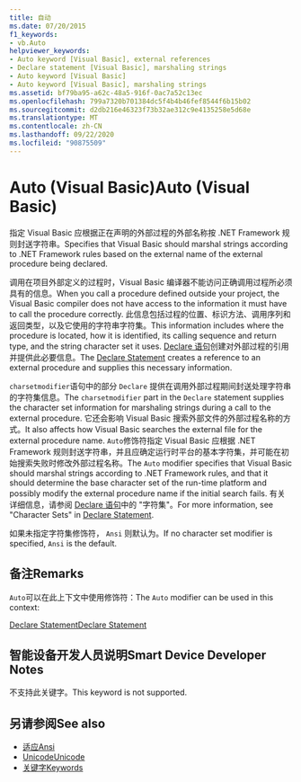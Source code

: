```yaml
---
title: 自动
ms.date: 07/20/2015
f1_keywords:
- vb.Auto
helpviewer_keywords:
- Auto keyword [Visual Basic], external references
- Declare statement [Visual Basic], marshaling strings
- Auto keyword [Visual Basic]
- Auto keyword [Visual Basic], marshaling strings
ms.assetid: bf79ba95-a62c-48a5-916f-0ac7a52c13ec
ms.openlocfilehash: 799a7320b701384dc5f4b4b46fef8544f6b15b02
ms.sourcegitcommit: d2db216e46323f73b32ae312c9e4135258e5d68e
ms.translationtype: MT
ms.contentlocale: zh-CN
ms.lasthandoff: 09/22/2020
ms.locfileid: "90875509"
---
```

# <a name="auto-visual-basic"></a><span data-ttu-id="506ed-102">Auto (Visual Basic)</span><span class="sxs-lookup"><span data-stu-id="506ed-102">Auto (Visual Basic)</span></span>

<span data-ttu-id="506ed-103">指定 Visual Basic 应根据正在声明的外部过程的外部名称按 .NET Framework 规则封送字符串。</span><span class="sxs-lookup"><span data-stu-id="506ed-103">Specifies that Visual Basic should marshal strings according to .NET Framework rules based on the external name of the external procedure being declared.</span></span>  
  
 <span data-ttu-id="506ed-104">调用在项目外部定义的过程时，Visual Basic 编译器不能访问正确调用过程所必须具有的信息。</span><span class="sxs-lookup"><span data-stu-id="506ed-104">When you call a procedure defined outside your project, the Visual Basic compiler does not have access to the information it must have to call the procedure correctly.</span></span> <span data-ttu-id="506ed-105">此信息包括过程的位置、标识方法、调用序列和返回类型，以及它使用的字符串字符集。</span><span class="sxs-lookup"><span data-stu-id="506ed-105">This information includes where the procedure is located, how it is identified, its calling sequence and return type, and the string character set it uses.</span></span> <span data-ttu-id="506ed-106">[Declare 语句](../statements/declare-statement.md)创建对外部过程的引用并提供此必要信息。</span><span class="sxs-lookup"><span data-stu-id="506ed-106">The [Declare Statement](../statements/declare-statement.md) creates a reference to an external procedure and supplies this necessary information.</span></span>  
  
 <span data-ttu-id="506ed-107">`charsetmodifier`语句中的部分 `Declare` 提供在调用外部过程期间封送处理字符串的字符集信息。</span><span class="sxs-lookup"><span data-stu-id="506ed-107">The `charsetmodifier` part in the `Declare` statement supplies the character set information for marshaling strings during a call to the external procedure.</span></span> <span data-ttu-id="506ed-108">它还会影响 Visual Basic 搜索外部文件的外部过程名称的方式。</span><span class="sxs-lookup"><span data-stu-id="506ed-108">It also affects how Visual Basic searches the external file for the external procedure name.</span></span> <span data-ttu-id="506ed-109">`Auto`修饰符指定 Visual Basic 应根据 .NET Framework 规则封送字符串，并且应确定运行时平台的基本字符集，并可能在初始搜索失败时修改外部过程名称。</span><span class="sxs-lookup"><span data-stu-id="506ed-109">The `Auto` modifier specifies that Visual Basic should marshal strings according to .NET Framework rules, and that it should determine the base character set of the run-time platform and possibly modify the external procedure name if the initial search fails.</span></span> <span data-ttu-id="506ed-110">有关详细信息，请参阅 [Declare 语句](../statements/declare-statement.md)中的 "字符集"。</span><span class="sxs-lookup"><span data-stu-id="506ed-110">For more information, see "Character Sets" in [Declare Statement](../statements/declare-statement.md).</span></span>  
  
 <span data-ttu-id="506ed-111">如果未指定字符集修饰符， `Ansi` 则默认为。</span><span class="sxs-lookup"><span data-stu-id="506ed-111">If no character set modifier is specified, `Ansi` is the default.</span></span>  
  
## <a name="remarks"></a><span data-ttu-id="506ed-112">备注</span><span class="sxs-lookup"><span data-stu-id="506ed-112">Remarks</span></span>  

 <span data-ttu-id="506ed-113">`Auto`可以在此上下文中使用修饰符：</span><span class="sxs-lookup"><span data-stu-id="506ed-113">The `Auto` modifier can be used in this context:</span></span>  
  
 [<span data-ttu-id="506ed-114">Declare Statement</span><span class="sxs-lookup"><span data-stu-id="506ed-114">Declare Statement</span></span>](../statements/declare-statement.md)  
  
## <a name="smart-device-developer-notes"></a><span data-ttu-id="506ed-115">智能设备开发人员说明</span><span class="sxs-lookup"><span data-stu-id="506ed-115">Smart Device Developer Notes</span></span>  

 <span data-ttu-id="506ed-116">不支持此关键字。</span><span class="sxs-lookup"><span data-stu-id="506ed-116">This keyword is not supported.</span></span>  
  
## <a name="see-also"></a><span data-ttu-id="506ed-117">另请参阅</span><span class="sxs-lookup"><span data-stu-id="506ed-117">See also</span></span>

- [<span data-ttu-id="506ed-118">适应</span><span class="sxs-lookup"><span data-stu-id="506ed-118">Ansi</span></span>](ansi.md)
- [<span data-ttu-id="506ed-119">Unicode</span><span class="sxs-lookup"><span data-stu-id="506ed-119">Unicode</span></span>](unicode.md)
- [<span data-ttu-id="506ed-120">关键字</span><span class="sxs-lookup"><span data-stu-id="506ed-120">Keywords</span></span>](../keywords/index.md)

